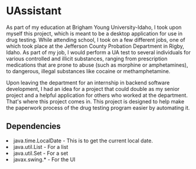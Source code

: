# UAssistant

As part of my education at Brigham Young University-Idaho, I took upon myself this project, which is meant to be a
desktop application for use in drug testing.  While attending school, I took on a few different jobs, one of which took
place at the Jefferson County Probation Department in Rigby, Idaho.  As part of my job, I would perform a UA test to
several individuals for various controlled and illicit substances, ranging from prescription medications that are prone
to abuse (such as morphine or amphetamines), to dangerous, illegal substances like cocaine or methamphetamine.

Upon leaving the department for an internship in backend software development, I had an idea for a project that could
double as my senior project and a helpful application for others who worked at the department.  That's where this
project comes in.  This project is designed to help make the paperwork process of the drug testing program easier by
automating it.

## Dependencies

<li>java.time.LocalDate - This is to get the current local date.
<li>java.util.List - For a list
<li>java.util.Set - For a set
<li>javax.swing.* - For the UI